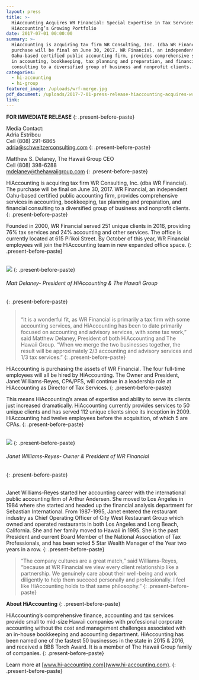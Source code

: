 ```yaml
---
layout: press
title: >-
  HiAccounting Acquires WR Financial: Special Expertise in Tax Services Added to
  HiAccounting’s Growing Portfolio
date: 2017-07-01 00:00:00
summary: >-
  HiAccounting is acquiring tax firm WR Consulting, Inc. (dba WR Financial). The
  purchase will be final on June 30, 2017. WR Financial, an independent
  Oahu-based certified public accounting firm, provides comprehensive services
  in accounting, bookkeeping, tax planning and preparation, and financial
  consulting to a diversified group of business and nonprofit clients.
categories:
  - hi-accounting
  - hi-group
featured_image: /uploads/wrf-merge.jpg
pdf_document: /uploads/2017-7-01-press-release-hiaccounting-acquires-wr-financial.pdf
link:
---
```



**FOR IMMEDIATE RELEASE**
{: .present-before-paste}

Media Contact:
<br>Adria Estribou
<br>Cell (808) 291-6865
<br>[adria@schweitzerconsulting.com](javascript:void(location.href='mailto:'+String.fromCharCode(97,100,114,105,97,64,115,99,104,119,101,105,116,122,101,114,99,111,110,115,117,108,116,105,110,103,46,99,111,109)))
{: .present-before-paste}

Matthew S. Delaney, The Hawaii Group CEO
<br>Cell (808) 398-6288
<br>[mdelaney@thehawaiigroup.com](javascript:void(location.href='mailto:'+String.fromCharCode(109,100,101,108,97,110,101,121,64,116,104,101,104,97,119,97,105,105,103,114,111,117,112,46,99,111,109)))
{: .present-before-paste}

HiAccounting is acquiring tax firm WR Consulting, Inc. (dba WR Financial). The purchase will be final on June 30, 2017. WR Financial, an independent Oahu-based certified public accounting firm, provides comprehensive services in accounting, bookkeeping, tax planning and preparation, and financial consulting to a diversified group of business and nonprofit clients.
{: .present-before-paste}

Founded in 2000, WR Financial served 251 unique clients in 2016, providing 76% tax services and 24% accounting and other services. The office is currently located at 615 Pi’ikoi Street. By October of this year, WR Financial employees will join the HiAccounting team in new expanded office space.
{: .present-before-paste}

<br>![](/uploads/versions/screen-shot-2017-07-10-at-9-57-58-am---x----416-440x---.png)
{: .present-before-paste}

###### *Matt Delaney- President of HiAccounting & The Hawaii Group*
{: .present-before-paste}

> <br>“It is a wonderful fit, as WR Financial is primarily a tax firm with some accounting services, and HiAccounting has been to date primarily focused on accounting and advisory services, with some tax work,” said Matthew Delaney, President of both HiAccounting and The Hawaii Group. “When we merge the two businesses together, the result will be approximately 2/3 accounting and advisory services and 1/3 tax services.”
> {: .present-before-paste}

HiAccounting is purchasing the assets of WR Financial. The four full-time employees will all be hired by HiAccounting. The Owner and President, Janet Williams-Reyes, CPA/PFS, will continue in a leadership role at HiAccounting as Director of Tax Services.
{: .present-before-paste}

This means HiAccounting’s areas of expertise and ability to serve its clients just increased dramatically. HiAccounting currently provides services to 50 unique clients and has served 112 unique clients since its inception in 2009. HiAccounting had twelve employees before the acquisition, of which 5 are CPAs.
{: .present-before-paste}

<br>![](/uploads/versions/screen-shot-2017-07-10-at-9-57-37-am---x----316-356x---.png)
{: .present-before-paste}

###### *Janet Williams-Reyes- Owner & President of WR Financial*
{: .present-before-paste}

<br>Janet Williams-Reyes started her accounting career with the international public accounting firm of Arthur Andersen. She moved to Los Angeles in 1984 where she started and headed up the financial analysis department for Sebastian International. From 1987-1995, Janet entered the restaurant industry as Chief Operating Officer of City West Restaurant Group which owned and operated restaurants in both Los Angeles and Long Beach, California. She and her family moved to Hawaii in 1995. She is the past President and current Board Member of the National Association of Tax Professionals, and has been voted 5 Star Wealth Manager of the Year two years in a row.
{: .present-before-paste}

> “The company cultures are a great match,” said Williams-Reyes, “because at WR Financial we view every client relationship like a partnership. We genuinely care about their well-being and work diligently to help them succeed personally and professionally. I feel like HiAccounting holds to that same philosophy.”
> {: .present-before-paste}

**About HiAccounting**
{: .present-before-paste}

HiAccounting’s comprehensive finance, accounting and tax services provide small to mid-size Hawaii companies with professional corporate accounting without the cost and management challenges associated with an in-house bookkeeping and accounting department. HiAccounting has been named one of the fastest 50 businesses in the state in 2015 & 2016, and received a BBB Torch Award. It is a member of The Hawaii Group family of companies.
{: .present-before-paste}

Learn more at [www.hi-accounting.com](www.hi-accounting.com).
{: .present-before-paste}